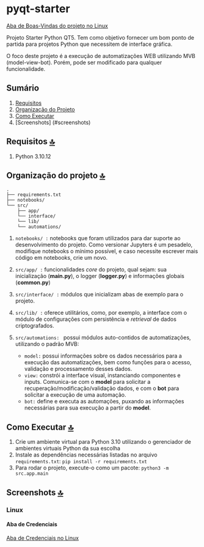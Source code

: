 # pyqt-starter

[Aba de Boas-Vindas do projeto no Linux](/assets/linux/welcome.png)

Projeto Starter Python QT5. Tem como objetivo fornecer um bom ponto de partida para projetos Python que necessitem de interface gráfica.

O foco deste projeto é a execução de automatizações WEB utilizando MVB (model-view-bot). Porém, pode ser modificado para qualquer funcionalidade.

## Sumário

1. [Requisitos](#requisitos)
1. [Organização do Projeto](#organização-do-projeto)
1. [Como Executar](#como-executar)
1. [Screenshots] (#screenshots)

## Requisitos [:top:](#sumário)

1. Python 3.10.12

## Organização do projeto [:top:](#sumário)

```
.
├── requirements.txt
├── notebooks/
└── src/
    ├── app/
    └── interface/
    └── lib/
    └── automations/

```

1. `notebooks/ :` notebooks que foram utilizados para dar suporte ao desenvolvimento do projeto. Como versionar Jupyters é um pesadelo, modifique notebooks o mínimo possível, e caso necessite escrever mais código em notebooks, crie um novo.

1. `src/app/ :` funcionalidades _core_ do projeto, qual sejam: sua inicialização (**main.py**), o logger (**logger.py**) e informações globais (**common.py**)

1. `src/interface/ :` módulos que inicializam abas de exemplo para o projeto.

1. `src/lib/ :` oferece utilitários, como, por exemplo, a interface com o módulo de configurações com persistência e _retrieval_ de dados criptografados.

1. `src/automations: ` possui módulos auto-contidos de automatizações, utilizando o padrão MVB:
   - `model:` possui informações sobre os dados necessários para a execução das automatizações, bem como funções para o acesso, validação e processamento desses dados.
   - `view:` constrói a interface visual, instanciando componentes e inputs. Comunica-se com o **model** para solicitar a recuperação/modificação/validação dados, e com o **bot** para solicitar a execução de uma automação.
   - `bot:` define e executa as automações, puxando as informações necessárias para sua execução a partir do **model**.

## Como Executar [:top:](#sumário)

1. Crie um ambiente virtual para Python 3.10 utilizando o gerenciador de ambientes virtuais Python da sua escolha
1. Instale as dependências necessárias listadas no arquivo `requirements.txt`: `pip install -r requirements.txt`
1. Para rodar o projeto, execute-o como um pacote: `python3 -m src.app.main`

## Screenshots [:top:](#sumário)

### Linux

#### Aba de Credenciais

[Aba de Credenciais no Linux](assets/linux/credentials.png)
